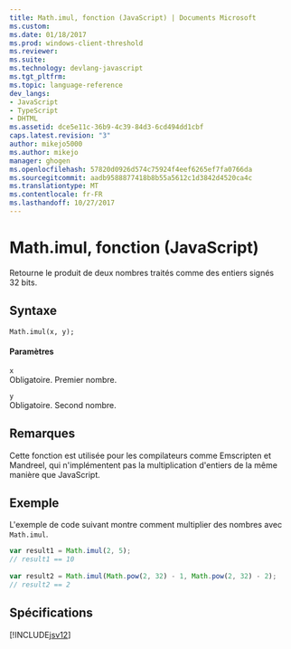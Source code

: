```yaml
---
title: Math.imul, fonction (JavaScript) | Documents Microsoft
ms.custom: 
ms.date: 01/18/2017
ms.prod: windows-client-threshold
ms.reviewer: 
ms.suite: 
ms.technology: devlang-javascript
ms.tgt_pltfrm: 
ms.topic: language-reference
dev_langs:
- JavaScript
- TypeScript
- DHTML
ms.assetid: dce5e11c-36b9-4c39-84d3-6cd494dd1cbf
caps.latest.revision: "3"
author: mikejo5000
ms.author: mikejo
manager: ghogen
ms.openlocfilehash: 57820d0926d574c75924f4eef6265ef7fa0766da
ms.sourcegitcommit: aadb9588877418b8b55a5612c1d3842d4520ca4c
ms.translationtype: MT
ms.contentlocale: fr-FR
ms.lasthandoff: 10/27/2017
---
```

# <a name="mathimul-function-javascript"></a>Math.imul, fonction (JavaScript)
Retourne le produit de deux nombres traités comme des entiers signés 32 bits.  
  
## <a name="syntax"></a>Syntaxe  
  
```  
Math.imul(x, y);  
```  
  
#### <a name="parameters"></a>Paramètres  
 `x`  
 Obligatoire. Premier nombre.  
  
 `y`  
 Obligatoire. Second nombre.  
  
## <a name="remarks"></a>Remarques  
 Cette fonction est utilisée pour les compilateurs comme Emscripten et Mandreel, qui n'implémentent pas la multiplication d'entiers de la même manière que JavaScript.  
  
## <a name="example"></a>Exemple  
 L'exemple de code suivant montre comment multiplier des nombres avec `Math.imul`.  
  
```JavaScript  
var result1 = Math.imul(2, 5);  
// result1 == 10  
  
var result2 = Math.imul(Math.pow(2, 32) - 1, Math.pow(2, 32) - 2);  
// result2 == 2   
```  
  
## <a name="requirements"></a>Spécifications  
 [!INCLUDE[jsv12](../../javascript/reference/includes/jsv12-md.md)]